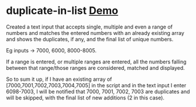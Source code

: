 
# duplicate-in-list       [Demo](https://shubhamv123.github.io/duplicate-in-list/)

Created a text input that accepts single, multiple and even a range of numbers and matches the entered
numbers with an already existing array and shows the duplicates, if any, and the final list of unique
numbers.

Eg inputs -> 7000, 6000, 8000-8005.

If a range is entered, or multiple ranges are entered, all the numbers falling between that range/those
ranges are considered, matched and displayed.

So to sum it up, if I have an existing array of [7000,7001,7002,7003,7004,7005] in the script and in the text
input I enter 6098-7003, I will be notified that 7000, 7001, 7002, 7003 are duplicates and will be
skipped, with the final list of new additions (2 in this case).
